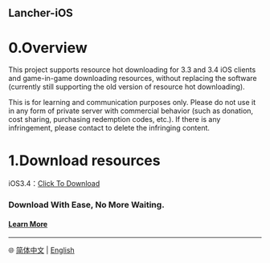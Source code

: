 ## Lancher-iOS
# 0.Overview

This project supports resource hot downloading for 3.3 and 3.4 iOS clients and game-in-game downloading resources, without replacing the software (currently still supporting the old version of resource hot downloading).

This is for learning and communication purposes only. Please do not use it in any form of private server with commercial behavior (such as donation, cost sharing, purchasing redemption codes, etc.). If there is any infringement, please contact to delete the infringing content.

# 1.Download resources

iOS3.4：[Click To Download](https://anonfiles.com/Maw1y7Yey6/GenshinImpactGC3.4.0_ipa)
### Download With Ease, No More Waiting.
#### [Learn More](https://github.com/xlpmyxhdr/Launcher-iOS/wiki/English-Tutorial)

---
🌐 [简体中文](https://github.com/xlpmyxhdr/Launcher-iOS/blob/main/README_CN.md) | [English](https://github.com/xlpmyxhdr/Launcher-iOS/blob/main/README_CN.md)
